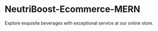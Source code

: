 # NeutriBoost-Ecommerce-MERN
Explore exquisite beverages with exceptional service at our online store.
